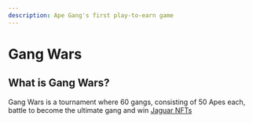 ```yaml
---
description: Ape Gang's first play-to-earn game
---
```


# Gang Wars

## What is Gang Wars?

Gang Wars is a tournament where 60 gangs, consisting of 50 Apes each, battle to become the ultimate gang and win [Jaguar NFTs](../nft-collections/jaguar-gang/)
